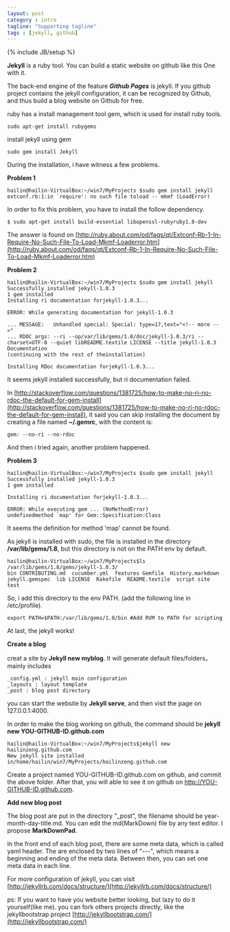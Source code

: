 ```yaml
---
layout: post
category : intro
tagline: "Supporting tagline"
tags : [jekyll, github]
---
```

{% include JB/setup %}

**Jekyll** is a ruby tool. You can build a static website on github like this One with it.


The back-end engine of the feature ***Github Pages*** is jekyll. If you github project contains the jekyll configuration, it can be recognized by Github, and thus build a blog website on Github for free.
 

ruby has a install management tool gem, which is used for install ruby tools.

    sudo apt-get install rubygems


install jekyll using gem

    sudo gem install Jekyll

 
During the installation, i have witness a few problems.

**Problem 1**

    hailin@hailin-VirtualBox:~/win7/MyProjects $sudo gem install jekyll
    extconf.rb:1:in `require': no such file toload -- mkmf (LoadError)



In order to fix this problem, you have to install the follow dependency.

    $ sudo apt-get install build-essential libopenssl-rubyruby1.8-dev

 
The answer is found on [http://ruby.about.com/od/faqs/qt/Extconf-Rb-1-In-Require-No-Such-File-To-Load-Mkmf-Loaderror.htm](http://ruby.about.com/od/faqs/qt/Extconf-Rb-1-In-Require-No-Such-File-To-Load-Mkmf-Loaderror.htm)

 
**Problem 2**

    hailin@hailin-VirtualBox:~/win7/MyProjects $sudo gem install jekyll
    Successfully installed jekyll-1.0.3
    1 gem installed
    Installing ri documentation forjekyll-1.0.3...

    ERROR: While generating documentation for jekyll-1.0.3

    ... MESSAGE:   Unhandled special: Special: type=17,text="<!-- more -->"
    ... RDOC args: --ri --op/var/lib/gems/1.8/doc/jekyll-1.0.3/ri --charset=UTF-8 --quiet libREADME.textile LICENSE --title jekyll-1.0.3 Documentation
    (continuing with the rest of theinstallation)

    Installing RDoc documentation forjekyll-1.0.3...

 
It seems jekyll installed successfully, but ri documentation failed.

In [http://stackoverflow.com/questions/1381725/how-to-make-no-ri-no-rdoc-the-default-for-gem-install](http://stackoverflow.com/questions/1381725/how-to-make-no-ri-no-rdoc-the-default-for-gem-install), it said you can skip installing the document by creating a file  named **~/.gemrc**, with the content is:

    gem: --no-ri --no-rdoc
 



And then i tried again, another problem happened.

**Problem 3**

    hailin@hailin-VirtualBox:~/win7/MyProjects $sudo gem install jekyll
    Successfully installed jekyll-1.0.3
    1 gem installed

    Installing ri documentation forjekyll-1.0.3...

    ERROR: While executing gem ... (NoMethodError)
    undefinedmethod `map' for Gem::Specification:Class

 
It seems the definition for method 'map' cannot be found.

As jekyll is installed with sudo, the file is installed in the directory **/var/lib/gems/1.8**, but this directory is not on the PATH env by default.

    hailin@hailin-VirtualBox:~/win7/MyProjects$ls /var/lib/gems/1.8/gems/jekyll-1.0.3/
    bin CONTRIBUTING.md  cucumber.yml  features Gemfile  History.markdown  jekyll.gemspec  lib LICENSE  Rakefile  README.textile  script site  test

So, i add this directory to the env PATH. (add the following line in /etc/profile).

    export PATH=$PATH:/var/lib/gems/1.8/bin #Add RVM to PATH for scripting

 
At last, the jekyll works! 

**Create a blog**

creat a site by **Jekyll new myblog**. It will generate default files/folders，mainly includes

    _config.yml : jekyll main configuration
    _layouts : layout template
    _post : blog post directory



you can start the website by **Jekyll serve**, and then visit the page on 127.0.0.1:4000.


In order to make the blog working on github, the command should be **jekyll new YOU-GITHUB-ID.github.com**

    hailin@hailin-VirtualBox:~/win7/MyProjects$jekyll new hailinzeng.github.com
    New jekyll site installed in/home/hailin/win7/MyProjects/hailinzeng.github.com


Create a project named YOU-GITHUB-ID.github.com on github, and commit the above folder. After that, you will able to see it on github on http://YOU-GITHUB-ID.github.com.


**Add new blog post**

The blog post are put in the directory "_post", the filename should be year-month-day-title.md. You can edit the md(MarkDown) file by any text editor. I propose **MarkDownPad**.


In the front end of each blog post, there are some meta data, which is called yaml header. The are enclosed by two lines of "---", which means a beginning and ending of the meta data. Between then, you can set one meta data in each line.


For more configuration of jekyll, you can visit [http://jekyllrb.com/docs/structure/](http://jekyllrb.com/docs/structure/)


ps: If you want to have you website better looking, but lazy to do it yourself(like me). you can fork others projects directly, like the jekyllbootstrap project [http://jekyllbootstrap.com/](http://jekyllbootstrap.com/)
